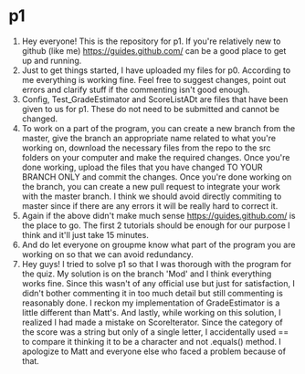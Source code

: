 # p1

1. Hey everyone! This is the repository for p1. If you're relatively new to github (like me) https://guides.github.com/ can be a good place to get up and running.
2. Just to get things started, I have uploaded my files for p0. According to me everything is working fine. Feel free to suggest changes, point out errors and clarify stuff if the commenting isn't good enough.
3. Config, Test_GradeEstimator and ScoreListADt are files that have been given to us for p1. These do not need to be submitted and cannot be changed.
4. To work on a part of the program, you can create a new branch from the master, give the branch an appropriate name related to what you're working on, download the necessary files from the repo to the src folders on your computer and make the required changes. Once you're done working, upload the files that you have changed TO YOUR BRANCH ONLY and commit the changes. Once you're done working on the branch, you can create a new pull request to integrate your work with the master branch. I think we should avoid directly commiting to master since if there are any errors it will be really hard to correct it.
5. Again if the above didn't make much sense https://guides.github.com/ is the place to go. The first 2 tutorials should be enough for our purpose I think and it'll just take 15 minutes.
6. And do let everyone on groupme know what part of the program you are working on so that we can avoid redundancy.
7. Hey guys! I tried to solve p1 so that I was thorough with the program for the quiz. My solution is on the branch 'Mod' and I think everything works fine. Since this wasn't of any official use but just for satisfaction, I didn't bother commenting it in too much detail but still commenting is reasonably done. I reckon my implementation of GradeEstimator is a little different than Matt's. And lastly, while working on this solution, I realized I had made a mistake on ScoreIterator. Since the category of the score was a string but only of a single letter, I accidentally used == to compare it thinking it to be a character and not .equals() method. I apologize to Matt and everyone else who faced a problem because of that.
